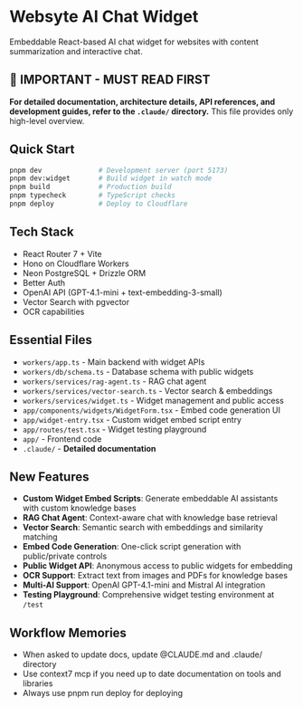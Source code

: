 # Websyte AI Chat Widget

Embeddable React-based AI chat widget for websites with content summarization and interactive chat.

## 🚨 IMPORTANT - MUST READ FIRST
**For detailed documentation, architecture details, API references, and development guides, refer to the `.claude/` directory.** This file provides only high-level overview.

## Quick Start
```bash
pnpm dev              # Development server (port 5173)
pnpm dev:widget       # Build widget in watch mode
pnpm build            # Production build
pnpm typecheck        # TypeScript checks
pnpm deploy           # Deploy to Cloudflare
```

## Tech Stack
- React Router 7 + Vite
- Hono on Cloudflare Workers
- Neon PostgreSQL + Drizzle ORM
- Better Auth
- OpenAI API (GPT-4.1-mini + text-embedding-3-small)
- Vector Search with pgvector
- OCR capabilities

## Essential Files
- `workers/app.ts` - Main backend with widget APIs
- `workers/db/schema.ts` - Database schema with public widgets
- `workers/services/rag-agent.ts` - RAG chat agent
- `workers/services/vector-search.ts` - Vector search & embeddings
- `workers/services/widget.ts` - Widget management and public access
- `app/components/widgets/WidgetForm.tsx` - Embed code generation UI
- `app/widget-entry.tsx` - Custom widget embed script entry
- `app/routes/test.tsx` - Widget testing playground
- `app/` - Frontend code
- `.claude/` - **Detailed documentation**

## New Features
- **Custom Widget Embed Scripts**: Generate embeddable AI assistants with custom knowledge bases
- **RAG Chat Agent**: Context-aware chat with knowledge base retrieval
- **Vector Search**: Semantic search with embeddings and similarity matching
- **Embed Code Generation**: One-click script generation with public/private controls
- **Public Widget API**: Anonymous access to public widgets for embedding
- **OCR Support**: Extract text from images and PDFs for knowledge bases
- **Multi-AI Support**: OpenAI GPT-4.1-mini and Mistral AI integration
- **Testing Playground**: Comprehensive widget testing environment at `/test`

## Workflow Memories
- When asked to update docs, update @CLAUDE.md and .claude/ directory
- Use context7 mcp if you need up to date documentation on tools and libraries
- Always use pnpm run deploy for deploying